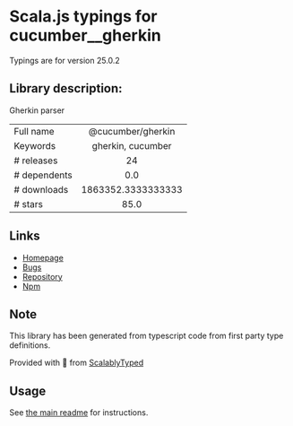 
# Scala.js typings for cucumber__gherkin

Typings are for version 25.0.2

## Library description:
Gherkin parser

|                    |                 |
| ------------------ | :-------------: |
| Full name          | @cucumber/gherkin |
| Keywords           | gherkin, cucumber |
| # releases         | 24 |
| # dependents       | 0.0 |
| # downloads        | 1863352.3333333333 |
| # stars            | 85.0 |

## Links
- [Homepage](https://github.com/cucumber/gherkin-javascript)
- [Bugs](https://github.com/cucumber/cucumber/issues)
- [Repository](https://github.com/cucumber/gherkin-javascript)
- [Npm](https://www.npmjs.com/package/%40cucumber%2Fgherkin)
    


## Note
This library has been generated from typescript code from first party type definitions.

Provided with :purple_heart: from [ScalablyTyped](https://github.com/oyvindberg/ScalablyTyped)

## Usage
See [the main readme](../../readme.md) for instructions.


